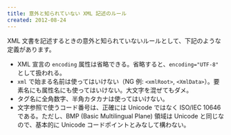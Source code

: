 ```yaml
---
title: 意外と知られていない XML 記述のルール
created: 2012-08-24
---
```


XML 文書を記述するときの意外と知られていないルールとして、下記のような定義があります。

* XML 宣言の `encoding` 属性は省略できる。省略すると、`encoding="UTF-8"` として扱われる。
* `xml` で始まる名前は使ってはいけない（NG 例: `<xmlRoot>`, `<XmlData>`）。要素名にも属性名にも使ってはいけない。大文字を混ぜてもダメ。
* タグ名に全角数字、半角カタカナは使ってはいけない。
* 文字参照で使うコード番号は、正確には Unicode ではなく ISO/IEC 10646 である。ただし、BMP (Basic Multilingual Plane) 領域は Unicode と同じなので、基本的に Unicode コードポイントとみなして構わない。

